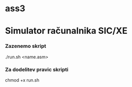 # ass3

# Simulator računalnika SIC/XE 

### Zazenemo skript
  ./run.sh <name.asm>


### Za dodelitev pravic skripti
chmod +x run.sh
